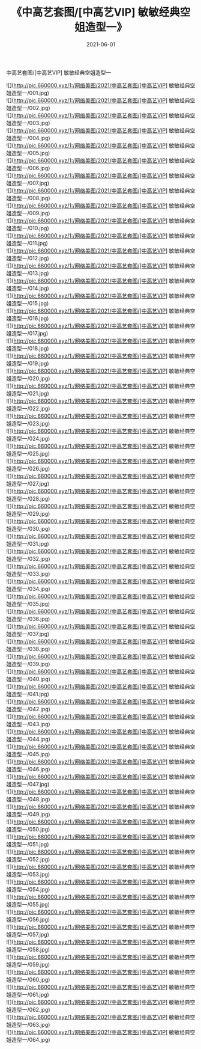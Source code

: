 ﻿---
layout: post
title:  《中高艺套图/[中高艺VIP] 敏敏经典空姐造型一》
date:   2021-06-01
img: http://pic.660000.xyz/1:/网络美图/2021/中高艺套图/[中高艺VIP] 敏敏经典空姐造型一/000.jpg
categories: [美女, 清纯, 唯美]
---

中高艺套图/[中高艺VIP] 敏敏经典空姐造型一

 ![](http://pic.660000.xyz/1:/网络美图/2021/中高艺套图/[中高艺VIP] 敏敏经典空姐造型一/001.jpg) <br>![](http://pic.660000.xyz/1:/网络美图/2021/中高艺套图/[中高艺VIP] 敏敏经典空姐造型一/002.jpg) <br>![](http://pic.660000.xyz/1:/网络美图/2021/中高艺套图/[中高艺VIP] 敏敏经典空姐造型一/003.jpg) <br>![](http://pic.660000.xyz/1:/网络美图/2021/中高艺套图/[中高艺VIP] 敏敏经典空姐造型一/004.jpg) <br>![](http://pic.660000.xyz/1:/网络美图/2021/中高艺套图/[中高艺VIP] 敏敏经典空姐造型一/005.jpg) <br>![](http://pic.660000.xyz/1:/网络美图/2021/中高艺套图/[中高艺VIP] 敏敏经典空姐造型一/006.jpg) <br>![](http://pic.660000.xyz/1:/网络美图/2021/中高艺套图/[中高艺VIP] 敏敏经典空姐造型一/007.jpg) <br>![](http://pic.660000.xyz/1:/网络美图/2021/中高艺套图/[中高艺VIP] 敏敏经典空姐造型一/008.jpg) <br>![](http://pic.660000.xyz/1:/网络美图/2021/中高艺套图/[中高艺VIP] 敏敏经典空姐造型一/009.jpg) <br>![](http://pic.660000.xyz/1:/网络美图/2021/中高艺套图/[中高艺VIP] 敏敏经典空姐造型一/010.jpg) <br>![](http://pic.660000.xyz/1:/网络美图/2021/中高艺套图/[中高艺VIP] 敏敏经典空姐造型一/011.jpg) <br>![](http://pic.660000.xyz/1:/网络美图/2021/中高艺套图/[中高艺VIP] 敏敏经典空姐造型一/012.jpg) <br>![](http://pic.660000.xyz/1:/网络美图/2021/中高艺套图/[中高艺VIP] 敏敏经典空姐造型一/013.jpg) <br>![](http://pic.660000.xyz/1:/网络美图/2021/中高艺套图/[中高艺VIP] 敏敏经典空姐造型一/014.jpg) <br>![](http://pic.660000.xyz/1:/网络美图/2021/中高艺套图/[中高艺VIP] 敏敏经典空姐造型一/015.jpg) <br>![](http://pic.660000.xyz/1:/网络美图/2021/中高艺套图/[中高艺VIP] 敏敏经典空姐造型一/016.jpg) <br>![](http://pic.660000.xyz/1:/网络美图/2021/中高艺套图/[中高艺VIP] 敏敏经典空姐造型一/017.jpg) <br>![](http://pic.660000.xyz/1:/网络美图/2021/中高艺套图/[中高艺VIP] 敏敏经典空姐造型一/018.jpg) <br>![](http://pic.660000.xyz/1:/网络美图/2021/中高艺套图/[中高艺VIP] 敏敏经典空姐造型一/019.jpg) <br>![](http://pic.660000.xyz/1:/网络美图/2021/中高艺套图/[中高艺VIP] 敏敏经典空姐造型一/020.jpg) <br>![](http://pic.660000.xyz/1:/网络美图/2021/中高艺套图/[中高艺VIP] 敏敏经典空姐造型一/021.jpg) <br>![](http://pic.660000.xyz/1:/网络美图/2021/中高艺套图/[中高艺VIP] 敏敏经典空姐造型一/022.jpg) <br>![](http://pic.660000.xyz/1:/网络美图/2021/中高艺套图/[中高艺VIP] 敏敏经典空姐造型一/023.jpg) <br>![](http://pic.660000.xyz/1:/网络美图/2021/中高艺套图/[中高艺VIP] 敏敏经典空姐造型一/024.jpg) <br>![](http://pic.660000.xyz/1:/网络美图/2021/中高艺套图/[中高艺VIP] 敏敏经典空姐造型一/025.jpg) <br>![](http://pic.660000.xyz/1:/网络美图/2021/中高艺套图/[中高艺VIP] 敏敏经典空姐造型一/026.jpg) <br>![](http://pic.660000.xyz/1:/网络美图/2021/中高艺套图/[中高艺VIP] 敏敏经典空姐造型一/027.jpg) <br>![](http://pic.660000.xyz/1:/网络美图/2021/中高艺套图/[中高艺VIP] 敏敏经典空姐造型一/028.jpg) <br>![](http://pic.660000.xyz/1:/网络美图/2021/中高艺套图/[中高艺VIP] 敏敏经典空姐造型一/029.jpg) <br>![](http://pic.660000.xyz/1:/网络美图/2021/中高艺套图/[中高艺VIP] 敏敏经典空姐造型一/030.jpg) <br>![](http://pic.660000.xyz/1:/网络美图/2021/中高艺套图/[中高艺VIP] 敏敏经典空姐造型一/031.jpg) <br>![](http://pic.660000.xyz/1:/网络美图/2021/中高艺套图/[中高艺VIP] 敏敏经典空姐造型一/032.jpg) <br>![](http://pic.660000.xyz/1:/网络美图/2021/中高艺套图/[中高艺VIP] 敏敏经典空姐造型一/033.jpg) <br>![](http://pic.660000.xyz/1:/网络美图/2021/中高艺套图/[中高艺VIP] 敏敏经典空姐造型一/034.jpg) <br>![](http://pic.660000.xyz/1:/网络美图/2021/中高艺套图/[中高艺VIP] 敏敏经典空姐造型一/035.jpg) <br>![](http://pic.660000.xyz/1:/网络美图/2021/中高艺套图/[中高艺VIP] 敏敏经典空姐造型一/036.jpg) <br>![](http://pic.660000.xyz/1:/网络美图/2021/中高艺套图/[中高艺VIP] 敏敏经典空姐造型一/037.jpg) <br>![](http://pic.660000.xyz/1:/网络美图/2021/中高艺套图/[中高艺VIP] 敏敏经典空姐造型一/038.jpg) <br>![](http://pic.660000.xyz/1:/网络美图/2021/中高艺套图/[中高艺VIP] 敏敏经典空姐造型一/039.jpg) <br>![](http://pic.660000.xyz/1:/网络美图/2021/中高艺套图/[中高艺VIP] 敏敏经典空姐造型一/040.jpg) <br>![](http://pic.660000.xyz/1:/网络美图/2021/中高艺套图/[中高艺VIP] 敏敏经典空姐造型一/041.jpg) <br>![](http://pic.660000.xyz/1:/网络美图/2021/中高艺套图/[中高艺VIP] 敏敏经典空姐造型一/042.jpg) <br>![](http://pic.660000.xyz/1:/网络美图/2021/中高艺套图/[中高艺VIP] 敏敏经典空姐造型一/043.jpg) <br>![](http://pic.660000.xyz/1:/网络美图/2021/中高艺套图/[中高艺VIP] 敏敏经典空姐造型一/044.jpg) <br>![](http://pic.660000.xyz/1:/网络美图/2021/中高艺套图/[中高艺VIP] 敏敏经典空姐造型一/045.jpg) <br>![](http://pic.660000.xyz/1:/网络美图/2021/中高艺套图/[中高艺VIP] 敏敏经典空姐造型一/046.jpg) <br>![](http://pic.660000.xyz/1:/网络美图/2021/中高艺套图/[中高艺VIP] 敏敏经典空姐造型一/047.jpg) <br>![](http://pic.660000.xyz/1:/网络美图/2021/中高艺套图/[中高艺VIP] 敏敏经典空姐造型一/048.jpg) <br>![](http://pic.660000.xyz/1:/网络美图/2021/中高艺套图/[中高艺VIP] 敏敏经典空姐造型一/049.jpg) <br>![](http://pic.660000.xyz/1:/网络美图/2021/中高艺套图/[中高艺VIP] 敏敏经典空姐造型一/050.jpg) <br>![](http://pic.660000.xyz/1:/网络美图/2021/中高艺套图/[中高艺VIP] 敏敏经典空姐造型一/051.jpg) <br>![](http://pic.660000.xyz/1:/网络美图/2021/中高艺套图/[中高艺VIP] 敏敏经典空姐造型一/052.jpg) <br>![](http://pic.660000.xyz/1:/网络美图/2021/中高艺套图/[中高艺VIP] 敏敏经典空姐造型一/053.jpg) <br>![](http://pic.660000.xyz/1:/网络美图/2021/中高艺套图/[中高艺VIP] 敏敏经典空姐造型一/054.jpg) <br>![](http://pic.660000.xyz/1:/网络美图/2021/中高艺套图/[中高艺VIP] 敏敏经典空姐造型一/055.jpg) <br>![](http://pic.660000.xyz/1:/网络美图/2021/中高艺套图/[中高艺VIP] 敏敏经典空姐造型一/056.jpg) <br>![](http://pic.660000.xyz/1:/网络美图/2021/中高艺套图/[中高艺VIP] 敏敏经典空姐造型一/057.jpg) <br>![](http://pic.660000.xyz/1:/网络美图/2021/中高艺套图/[中高艺VIP] 敏敏经典空姐造型一/058.jpg) <br>![](http://pic.660000.xyz/1:/网络美图/2021/中高艺套图/[中高艺VIP] 敏敏经典空姐造型一/059.jpg) <br>![](http://pic.660000.xyz/1:/网络美图/2021/中高艺套图/[中高艺VIP] 敏敏经典空姐造型一/060.jpg) <br>![](http://pic.660000.xyz/1:/网络美图/2021/中高艺套图/[中高艺VIP] 敏敏经典空姐造型一/061.jpg) <br>![](http://pic.660000.xyz/1:/网络美图/2021/中高艺套图/[中高艺VIP] 敏敏经典空姐造型一/062.jpg) <br>![](http://pic.660000.xyz/1:/网络美图/2021/中高艺套图/[中高艺VIP] 敏敏经典空姐造型一/063.jpg) <br>![](http://pic.660000.xyz/1:/网络美图/2021/中高艺套图/[中高艺VIP] 敏敏经典空姐造型一/064.jpg) <br>
